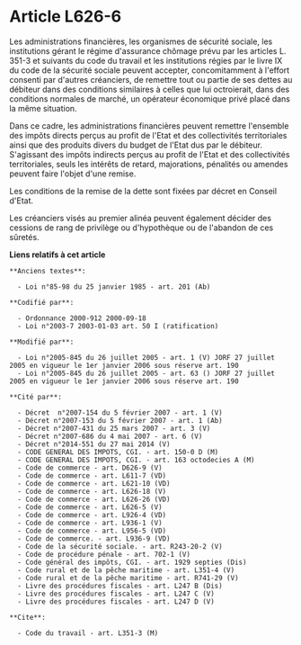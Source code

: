# Article L626-6

Les administrations financières, les organismes de sécurité sociale, les institutions gérant le régime d'assurance chômage
prévu par les articles L. 351-3 et suivants du code du travail et les institutions régies par le livre IX du code de la
sécurité sociale peuvent accepter, concomitamment à l'effort consenti par d'autres créanciers, de remettre tout ou partie de
ses dettes au débiteur dans des conditions similaires à celles que lui octroierait, dans des conditions normales de marché,
un opérateur économique privé placé dans la même situation.

Dans ce cadre, les administrations financières peuvent remettre l'ensemble des impôts directs perçus au profit de l'Etat et
des collectivités territoriales ainsi que des produits divers du budget de l'Etat dus par le débiteur. S'agissant des impôts
indirects perçus au profit de l'Etat et des collectivités territoriales, seuls les intérêts de retard, majorations, pénalités
ou amendes peuvent faire l'objet d'une remise.

Les conditions de la remise de la dette sont fixées par décret en Conseil d'Etat.

Les créanciers visés au premier alinéa peuvent également décider des cessions de rang de privilège ou d'hypothèque ou de
l'abandon de ces sûretés.

**Liens relatifs à cet article**

	**Anciens textes**:

	  - Loi n°85-98 du 25 janvier 1985 - art. 201 (Ab)

	**Codifié par**:

	  - Ordonnance 2000-912 2000-09-18
	  - Loi n°2003-7 2003-01-03 art. 50 I (ratification)

	**Modifié par**:

	  - Loi n°2005-845 du 26 juillet 2005 - art. 1 (V) JORF 27 juillet 2005 en vigueur le 1er janvier 2006 sous réserve art. 190
	  - Loi n°2005-845 du 26 juillet 2005 - art. 63 () JORF 27 juillet 2005 en vigueur le 1er janvier 2006 sous réserve art. 190

	**Cité par**:

	  - Décret  n°2007-154 du 5 février 2007 - art. 1 (V)
	  - Décret n°2007-153 du 5 février 2007 - art. 1 (Ab)
	  - Décret n°2007-431 du 25 mars 2007 - art. 3 (V)
	  - Décret n°2007-686 du 4 mai 2007 - art. 6 (V)
	  - Décret n°2014-551 du 27 mai 2014 (V)
	  - CODE GENERAL DES IMPOTS, CGI. - art. 150-0 D (M)
	  - CODE GENERAL DES IMPOTS, CGI. - art. 163 octodecies A (M)
	  - Code de commerce - art. D626-9 (V)
	  - Code de commerce - art. L611-7 (VD)
	  - Code de commerce - art. L621-10 (VD)
	  - Code de commerce - art. L626-18 (V)
	  - Code de commerce - art. L626-26 (VD)
	  - Code de commerce - art. L626-5 (V)
	  - Code de commerce - art. L926-4 (VD)
	  - Code de commerce - art. L936-1 (V)
	  - Code de commerce - art. L956-5 (VD)
	  - Code de commerce. - art. L936-9 (VD)
	  - Code de la sécurité sociale. - art. R243-20-2 (V)
	  - Code de procédure pénale - art. 702-1 (V)
	  - Code général des impôts, CGI. - art. 1929 septies (Dis)
	  - Code rural et de la pêche maritime - art. L351-4 (V)
	  - Code rural et de la pêche maritime - art. R741-29 (V)
	  - Livre des procédures fiscales - art. L247 B (Dis)
	  - Livre des procédures fiscales - art. L247 C (V)
	  - Livre des procédures fiscales - art. L247 D (V)

	**Cite**:

	  - Code du travail - art. L351-3 (M)
